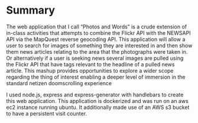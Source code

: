 # Summary
The web application that I call “Photos and Words” is a crude extension of in-class activities that attempts to combine the Flickr API with the NEWSAPI API via the MapQuest reverse geocoding API.
This application will allow a user to search for images of something they are interested in and then show them news articles relating to the area that the photographs were taken in. 
Or alternatively if a user is seeking news several images are pulled using the Flickr API that have tags relevant to the headline of a pulled news article. 
This mashup provides opportunities to explore a wider scope regarding the thing of interest enabling a deeper level of immersion in the standard netizen doomscrolling experience

I used node.js, express and express-generator with handlebars to create this web application.
This application is dockerized and was run on an aws ec2 instance running ubuntu. It additionally made use of an AWS s3 bucket to have a persistent visit counter.
